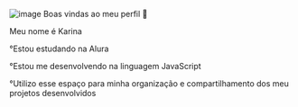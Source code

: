 ![image](https://github.com/kaarina009/karina/assets/145694249/fa601f69-605b-40da-843b-e17b15b10552) Boas vindas ao meu perfil 💙

Meu nome é Karina

°Estou estudando na Alura

°Estou me desenvolvendo na linguagem JavaScript

°Utilizo esse espaço para minha organização e compartilhamento dos meu projetos desenvolvidos

